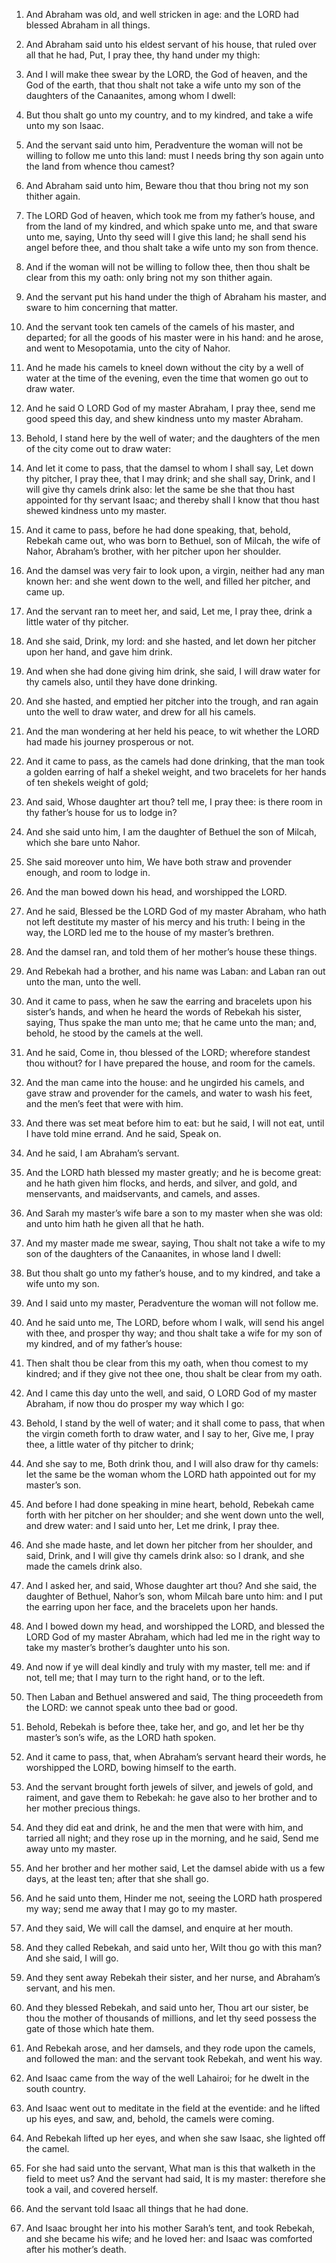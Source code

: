 1. And Abraham was old, and well stricken in age: and the LORD had
blessed Abraham in all things.

2. And Abraham said unto his eldest servant of his house, that ruled
over all that he had, Put, I pray thee, thy hand under my thigh:

3. And I will make thee swear by the LORD, the God of heaven, and the God
of the earth, that thou shalt not take a wife unto my son of the
daughters of the Canaanites, among whom I dwell:

4. But thou shalt
go unto my country, and to my kindred, and take a wife unto my son
Isaac.

5. And the servant said unto him, Peradventure the woman will not be
willing to follow me unto this land: must I needs bring thy son again
unto the land from whence thou camest?

6. And Abraham said unto
him, Beware thou that thou bring not my son thither again.

7. The LORD God of heaven, which took me from my father’s house, and
from the land of my kindred, and which spake unto me, and that sware
unto me, saying, Unto thy seed will I give this land; he shall send
his angel before thee, and thou shalt take a wife unto my son from
thence.

8. And if the woman will not be willing to follow thee, then thou
shalt be clear from this my oath: only bring not my son thither again.

9. And the servant put his hand under the thigh of Abraham his
master, and sware to him concerning that matter.

10. And the servant took ten camels of the camels of his master, and
departed; for all the goods of his master were in his hand: and he
arose, and went to Mesopotamia, unto the city of Nahor.

11. And he made his camels to kneel down without the city by a well
of water at the time of the evening, even the time that women go out
to draw water.

12. And he said O LORD God of my master Abraham, I pray thee, send
me good speed this day, and shew kindness unto my master Abraham.

13. Behold, I stand here by the well of water; and the daughters of
the men of the city come out to draw water:

14. And let it come to
pass, that the damsel to whom I shall say, Let down thy pitcher, I
pray thee, that I may drink; and she shall say, Drink, and I will give
thy camels drink also: let the same be she that thou hast appointed
for thy servant Isaac; and thereby shall I know that thou hast shewed
kindness unto my master.

15. And it came to pass, before he had done speaking, that, behold,
Rebekah came out, who was born to Bethuel, son of Milcah, the wife of
Nahor, Abraham’s brother, with her pitcher upon her shoulder.

16. And the damsel was very fair to look upon, a virgin, neither had
any man known her: and she went down to the well, and filled her
pitcher, and came up.

17. And the servant ran to meet her, and said, Let me, I pray thee,
drink a little water of thy pitcher.

18. And she said, Drink, my lord: and she hasted, and let down her
pitcher upon her hand, and gave him drink.

19. And when she had done giving him drink, she said, I will draw
water for thy camels also, until they have done drinking.

20. And she hasted, and emptied her pitcher into the trough, and ran
again unto the well to draw water, and drew for all his camels.

21. And the man wondering at her held his peace, to wit whether the
LORD had made his journey prosperous or not.

22. And it came to pass, as the camels had done drinking, that the
man took a golden earring of half a shekel weight, and two bracelets
for her hands of ten shekels weight of gold;

23. And said, Whose
daughter art thou? tell me, I pray thee: is there room in thy father’s
house for us to lodge in?

24. And she said unto him, I am the
daughter of Bethuel the son of Milcah, which she bare unto Nahor.

25. She said moreover unto him, We have both straw and provender
enough, and room to lodge in.

26. And the man bowed down his head, and worshipped the LORD.

27. And he said, Blessed be the LORD God of my master Abraham, who
hath not left destitute my master of his mercy and his truth: I being
in the way, the LORD led me to the house of my master’s brethren.

28. And the damsel ran, and told them of her mother’s house these
things.

29. And Rebekah had a brother, and his name was Laban: and Laban ran
out unto the man, unto the well.

30. And it came to pass, when he saw the earring and bracelets upon
his sister’s hands, and when he heard the words of Rebekah his sister,
saying, Thus spake the man unto me; that he came unto the man; and,
behold, he stood by the camels at the well.

31. And he said, Come in, thou blessed of the LORD; wherefore
standest thou without? for I have prepared the house, and room for the
camels.

32. And the man came into the house: and he ungirded his camels, and
gave straw and provender for the camels, and water to wash his feet,
and the men’s feet that were with him.

33. And there was set meat before him to eat: but he said, I will
not eat, until I have told mine errand. And he said, Speak on.

34. And he said, I am Abraham’s servant.

35. And the LORD hath blessed my master greatly; and he is become
great: and he hath given him flocks, and herds, and silver, and gold,
and menservants, and maidservants, and camels, and asses.

36. And Sarah my master’s wife bare a son to my master when she was
old: and unto him hath he given all that he hath.

37. And my master made me swear, saying, Thou shalt not take a wife
to my son of the daughters of the Canaanites, in whose land I dwell:

38. But thou shalt go unto my father’s house, and to my kindred, and
take a wife unto my son.

39. And I said unto my master, Peradventure the woman will not
follow me.

40. And he said unto me, The LORD, before whom I walk, will send his
angel with thee, and prosper thy way; and thou shalt take a wife for
my son of my kindred, and of my father’s house:

41. Then shalt thou
be clear from this my oath, when thou comest to my kindred; and if
they give not thee one, thou shalt be clear from my oath.

42. And I came this day unto the well, and said, O LORD God of my
master Abraham, if now thou do prosper my way which I go:

43. Behold, I stand by the well of water; and it shall come to pass, that
when the virgin cometh forth to draw water, and I say to her, Give me,
I pray thee, a little water of thy pitcher to drink;

44. And she say
to me, Both drink thou, and I will also draw for thy camels: let the
same be the woman whom the LORD hath appointed out for my master’s
son.

45. And before I had done speaking in mine heart, behold, Rebekah
came forth with her pitcher on her shoulder; and she went down unto
the well, and drew water: and I said unto her, Let me drink, I pray
thee.

46. And she made haste, and let down her pitcher from her shoulder,
and said, Drink, and I will give thy camels drink also: so I drank,
and she made the camels drink also.

47. And I asked her, and said, Whose daughter art thou? And she
said, the daughter of Bethuel, Nahor’s son, whom Milcah bare unto him:
and I put the earring upon her face, and the bracelets upon her hands.

48. And I bowed down my head, and worshipped the LORD, and blessed
the LORD God of my master Abraham, which had led me in the right way
to take my master’s brother’s daughter unto his son.

49. And now if ye will deal kindly and truly with my master, tell
me: and if not, tell me; that I may turn to the right hand, or to the
left.

50. Then Laban and Bethuel answered and said, The thing proceedeth
from the LORD: we cannot speak unto thee bad or good.

51. Behold, Rebekah is before thee, take her, and go, and let her be
thy master’s son’s wife, as the LORD hath spoken.

52. And it came to pass, that, when Abraham’s servant heard their
words, he worshipped the LORD, bowing himself to the earth.

53. And the servant brought forth jewels of silver, and jewels of
gold, and raiment, and gave them to Rebekah: he gave also to her
brother and to her mother precious things.

54. And they did eat and drink, he and the men that were with him,
and tarried all night; and they rose up in the morning, and he said,
Send me away unto my master.

55. And her brother and her mother said, Let the damsel abide with
us a few days, at the least ten; after that she shall go.

56. And he said unto them, Hinder me not, seeing the LORD hath
prospered my way; send me away that I may go to my master.

57. And they said, We will call the damsel, and enquire at her
mouth.

58. And they called Rebekah, and said unto her, Wilt thou go with
this man? And she said, I will go.

59. And they sent away Rebekah their sister, and her nurse, and
Abraham’s servant, and his men.

60. And they blessed Rebekah, and said unto her, Thou art our
sister, be thou the mother of thousands of millions, and let thy seed
possess the gate of those which hate them.

61. And Rebekah arose, and her damsels, and they rode upon the
camels, and followed the man: and the servant took Rebekah, and went
his way.

62. And Isaac came from the way of the well Lahairoi; for he dwelt
in the south country.

63. And Isaac went out to meditate in the field at the eventide: and
he lifted up his eyes, and saw, and, behold, the camels were coming.

64. And Rebekah lifted up her eyes, and when she saw Isaac, she
lighted off the camel.

65. For she had said unto the servant, What man is this that walketh
in the field to meet us? And the servant had said, It is my master:
therefore she took a vail, and covered herself.

66. And the servant told Isaac all things that he had done.

67. And Isaac brought her into his mother Sarah’s tent, and took
Rebekah, and she became his wife; and he loved her: and Isaac was
comforted after his mother’s death.